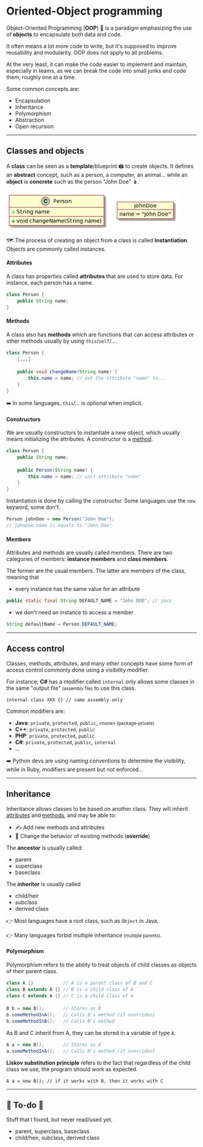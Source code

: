 # Oriented-Object programming

<div class="row row-cols-md-2"><div>

Object-Oriented Programming (**OOP**) 🧸 is a paradigm emphasizing the use of **objects** to encapsulate both data and code.

It often means a lot more code to write, but it's supposed to improve reusability and modularity. OOP does not apply to all problems.

At the very least, it can make the code easier to implement and maintain, especially in teams, as we can break the code into small junks and code them, roughly one at a time.
</div><div>

Some common concepts are:

* Encapsulation
* Inheritance
* Polymorphism
* Abstraction
* Open recursion
</div></div>

<hr class="sep-both">

## Classes and objects

<div class="row row-cols-md-2"><div>

A **class** can be seen as a **template**/blueprint 🖨️ to create objects. It defines an **abstract** concept, such as a person, a computer, an animal... while an **object** is **concrete** such as the person "John Doe" 🪆.

![Class and object](_images/class_and_object.png)

🗺️ The process of creating an object from a class is called **Instantiation**. Objects are commonly called instances.

#### Attributes

A class has properties called **attributes** that are used to store data. For instance, each person has a name.

```java
class Person {
    public String name;
}
```

#### Methods

A class also has **methods** which are functions that can access attributes or other methods usually by using `this`/`self`/....

```java
class Person {
    [...]
    
    public void changeName(String name) {
        this.name = name; // set the attribute "name" to...
    }
}
```

➡️ In some languages, `this`/... is optional when implicit.
</div><div>

#### Constructors

We are usually constructors to instantiate a new object, which usually means initializing the attributes. A constructor is a [method](#methods).

```java
class Person {
    public String name;
    
    public Person(String name) {
        this.name = name; // init attribute "name"
    }
}
```

Instantiation is done by calling the constructor. Some languages use the `new` keyword, some don't.

```java
Person johnDoe = new Person("John Doe");
// johnDoe.name is equals to "John Doe"
```

#### Members

Attributes and methods are usually called members. There are two categories of members: **instance members** and **class members**.

The former are the usual members. The latter are members of the class, meaning that 

* every instance has the same value for an attribute

```java
public static final String DEFAULT_NAME = "John DOE"; // java
```

* we don't need an instance to access a member

```java
String defaultName = Person.DEFAULT_NAME;
```
</div></div>

<hr class="sep-both">

## Access control

<div class="row row-cols-md-2"><div>

Classes, methods, attributes, and many other concepts have some form of access control commonly done using a visibility modifier.

For instance, **C#** has a modifier called `internal` only allows some classes in the same "output file" <small>(assembly file)</small> to use this class. 

```cs!
internal class XXX {} // same assembly only
```
</div><div>

Common modifiers are:

* **Java**: `private`, `protected`, `public`, `<none>` <small>(package-private)</small>
* **C++**: `private`, `protected`, `public`
* **PHP**: `private`, `protected`, `public`
* **C#**: `private`, `protected`, `public`, `internal`
* ...

➡️ Python devs are using naming conventions to determine the visibility, while in Ruby, modifiers are present but not enforced...
</div></div>

<hr class="sep-both">

## Inheritance

<div class="row row-cols-md-2"><div>

Inheritance allows classes to be based on another class. They will inherit [attributes](#attributes) and [methods](#methods), and may be able to:

* ✍️ Add new methods and attributes
* 📝 Change the behavior of existing methods (**override**)

The **ancestor** is usually called:

* parent
* superclass
* baseclass

The **inheritor** is usually called

* child/heir
* subclass
* derived class

👉 Most languages have a root class, such as `Object` in Java.

👉 Many languages forbid multiple inheritance <small>(multiple parents)</small>.
</div><div>

#### Polymorphism

Polymorphism refers to the ability to treat objects of child classes as objects of their parent class.

```java
class A {}           // A is a parent class of B and C
class B extends A {} // B is a child class of A
class C extends A {} // C is a child class of A

B b = new B();       // Stores as B
b.someMethodInA();   // Calls B's method (if overriden)
b.someMethodInB();   // Calls B's method
```

As B and C inherit from A, they can be stored in a variable of type `A`.

```java
A a = new B();       // Stores as A
a.someMethodInA();   // Calls B's method (if overriden)
```

**Liskov substitution principle** refers to the fact that regardless of the child class we use, the program should work as expected.

```
A a = new B(); // if it works with B, then it works with C
```
</div></div>

<hr class="sep-both">

## 👻 To-do 👻

Stuff that I found, but never read/used yet.

<div class="row row-cols-md-2"><div>

* parent, superclass, baseclass
* child/heir, subclass, derived class
</div><div>
</div></div>